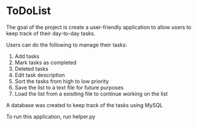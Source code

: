 # ToDoList
The goal of the project is create a user-friendly application to allow users to keep track of their day-to-day tasks. 

Users can do the following to manage their tasks:
1. Add tasks
2. Mark tasks as completed
3. Deleted tasks
4. Edit task description
5. Sort the tasks from high to low priority
6. Save the list to a text file for future purposes
7. Load the list from a exisiting file to continue working on the list

A database was created to keep track of the tasks using MySQL

To run this application, run helper.py